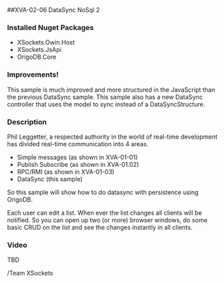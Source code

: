 ##XVA-02-06 DataSync NoSql 2



### Installed Nuget Packages

- XSockets.Owin.Host
- XSockets.JsApi
- OrigoDB.Core

### Improvements!
This sample is much improved and more structured in the JavaScript than the previous DataSync sample.
This sample also has a new DataSync controller that uses the model to sync instead of a DataSyncStructure.

### Description


Phil Leggetter, a respected authority in the world of real-time development has divided real-time communication into 4 areas.


- Simple messages (as shown in XVA-01-01)
- Publish Subscribe (as shown in XVA-01.02)
- RPC/RMI (as shown in XVA-01-03)
- DataSync (this sample) 

So this sample will show how to do datasync with persistence using OrigoDB. 


Each user can edit a list. When ever the list changes all clients will be notified. 
So you can open up two (or more) browser windows, do some basic CRUD on the list and see the changes instantly in all clients. 



### Video

TBD

/Team XSockets


